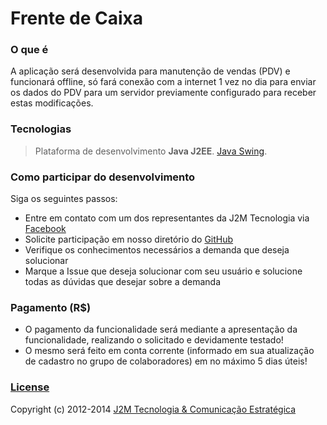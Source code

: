 Frente de Caixa
===============

### O que é

A aplicação será desenvolvida para manutenção de vendas (PDV) e funcionará offline, só fará conexão com a internet 1 vez no dia para enviar os dados do PDV para um servidor previamente configurado para receber estas modificações.


### Tecnologias

> Plataforma de desenvolvimento  **Java J2EE**. [Java Swing](http://pt.wikipedia.org/wiki/Swing_(Java)).


### Como participar do desenvolvimento

Siga os seguintes passos:

* Entre em contato com um dos representantes da J2M Tecnologia via [Facebook](https://www.facebook.com/groups/j2mcolaboradores/)
* Solicite participação em nosso diretório do [GitHub](https://github.com/J2MTecnologia)
* Verifique os conhecimentos necessários a demanda que deseja solucionar
* Marque a Issue que deseja solucionar com seu usuário e solucione todas as dúvidas que desejar sobre a demanda

### Pagamento (R$)

* O pagamento da funcionalidade será mediante a apresentação da funcionalidade, realizando o solicitado e devidamente testado!
* O mesmo será feito em conta corrente (informado em sua atualização de cadastro no grupo de colaboradores) em no máximo 5 dias úteis!



### [License](LICENÇA)

Copyright (c) 2012-2014 [J2M Tecnologia & Comunicação Estratégica](http://www.j2mtecnologia.com.br/) 

[issues]: https://github.com/J2MTecnologia/frente_de_caixa/issues "GitHub Issues for Frente de Caixa"

